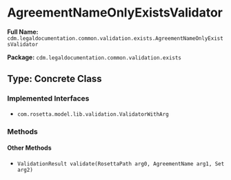 # AgreementNameOnlyExistsValidator

**Full Name:** `cdm.legaldocumentation.common.validation.exists.AgreementNameOnlyExistsValidator`

**Package:** `cdm.legaldocumentation.common.validation.exists`

## Type: Concrete Class

### Implemented Interfaces

- `com.rosetta.model.lib.validation.ValidatorWithArg`

### Methods

#### Other Methods

- `ValidationResult validate(RosettaPath arg0, AgreementName arg1, Set arg2)`

